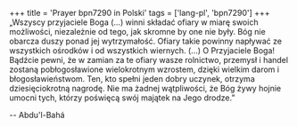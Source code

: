 +++
title = 'Prayer bpn7290 in Polski'
tags = ['lang-pl', 'bpn7290']
+++
„Wszyscy przyjaciele Boga (...) winni składać ofiary w miarę swoich możliwości, niezależnie od tego, jak skromne by one nie były. Bóg nie obarcza duszy ponad jej wytrzymałość. Ofiary takie powinny napływać ze wszystkich ośrodków i od wszystkich wiernych. (...) O Przyjaciele Boga! Bądźcie pewni, że w zamian za te ofiary wasze rolnictwo, przemysł i handel zostaną pobłogosławione wielokrotnym wzrostem, dzięki wielkim darom i błogosławieństwom. Ten, kto spełni jeden dobry uczynek, otrzyma dziesięciokrotną nagrodę. Nie ma żadnej wątpliwości, że Bóg żywy hojnie umocni tych, którzy poświęcą swój majątek na Jego drodze.”

-- Abdu'l-Bahá
